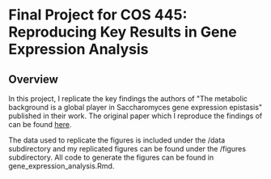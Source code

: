 # Final Project for COS 445: Reproducing Key Results in Gene Expression Analysis 

## Overview

In this project, I replicate the key findings the authors of "The metabolic background is a global player in Saccharomyces gene expression epistasis" published in their work. The original paper which I reproduce the findings of can be found [here](https://www.nature.com/articles/nmicrobiol201530).

The data used to replicate the figures is included under the /data subdirectory and my replicated figures can be found under the /figures subdirectory. All code to generate the figures can be found in gene_expression_analysis.Rmd.
